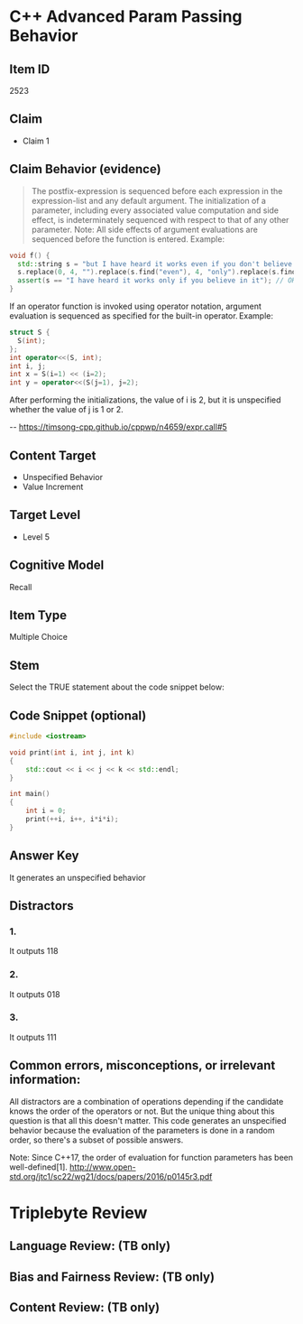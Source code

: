 # C++ Advanced Param Passing Behavior

## Item ID
2523

## Claim
- Claim 1

## Claim Behavior (evidence)
> The postfix-expression is sequenced before each expression in the expression-list and any default argument. The initialization of a parameter, including every associated value computation and side effect, is indeterminately sequenced with respect to that of any other parameter. Note: All side effects of argument evaluations are sequenced before the function is entered. Example:

```cpp
void f() {
  std::string s = "but I have heard it works even if you don't believe in it";
  s.replace(0, 4, "").replace(s.find("even"), 4, "only").replace(s.find(" don't"), 6, "");
  assert(s == "I have heard it works only if you believe in it"); // OK
}
```
If an operator function is invoked using operator notation, argument evaluation is sequenced as specified for the built-in operator. Example:
```cpp
struct S {
  S(int);
};
int operator<<(S, int);
int i, j;
int x = S(i=1) << (i=2);
int y = operator<<(S(j=1), j=2);
```

After performing the initializations, the value of i is 2, but it is unspecified whether the value of j is 1 or 2.

-- https://timsong-cpp.github.io/cppwp/n4659/expr.call#5

## Content Target
- Unspecified Behavior
- Value Increment

## Target Level
- Level 5

## Cognitive Model
Recall

## Item Type
Multiple Choice

## Stem
Select the TRUE statement about the code snippet below:

## Code Snippet (optional)
```cpp
#include <iostream>

void print(int i, int j, int k)
{
    std::cout << i << j << k << std::endl;
}

int main()
{
    int i = 0;
    print(++i, i++, i*i*i);
}
```

## Answer Key
It generates an unspecified behavior

## Distractors
### 1.
It outputs 118

### 2.
It outputs 018

### 3.
It outputs 111

## Common errors, misconceptions, or irrelevant information:
All distractors are a combination of operations depending if the candidate knows the order of the operators or not. But the unique thing about this question is that all this doesn't matter. This code generates an unspecified behavior because the evaluation of the parameters is done in a random order, so there's a subset of possible answers.

Note: Since C++17, the order of evaluation for function parameters has been well-defined[1].
http://www.open-std.org/jtc1/sc22/wg21/docs/papers/2016/p0145r3.pdf

# Triplebyte Review

## Language Review: (TB only)

## Bias and Fairness Review: (TB only)

## Content Review: (TB only)

